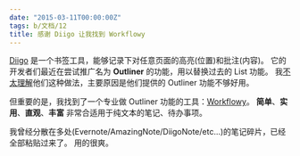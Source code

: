 ```yaml
---
date: "2015-03-11T00:00:00Z"
tags: b/文档/12
title: 感谢 Diigo 让我找到 Workflowy
---
```


[Diigo][1] 是一个书签工具，能够记录下对任意页面的高亮(位置)和批注(内容)。
它的开发者们最近在尝试推广名为 **Outliner** 的功能，用以替换过去的 List 功能。
我[不太理解][2]他们这种做法，主要原因是他们提供的 Outliner 功能不够好用。

但重要的是，我找到了一个专业做 Outliner 功能的工具：[Workflowy][3]。
**简单**、**实用**、**直观**、**丰富**
非常合适用于纯文本的笔记、待办事项。

我曾经分散在多处(Evernote/AmazingNote/DiigoNote/etc...)的笔记碎片，已经全部粘贴过来了。
用的很爽。

[1]: https://diigo.com/
[2]: http://www.zhihu.com/question/28225498
[3]: https://workflowy.com/
